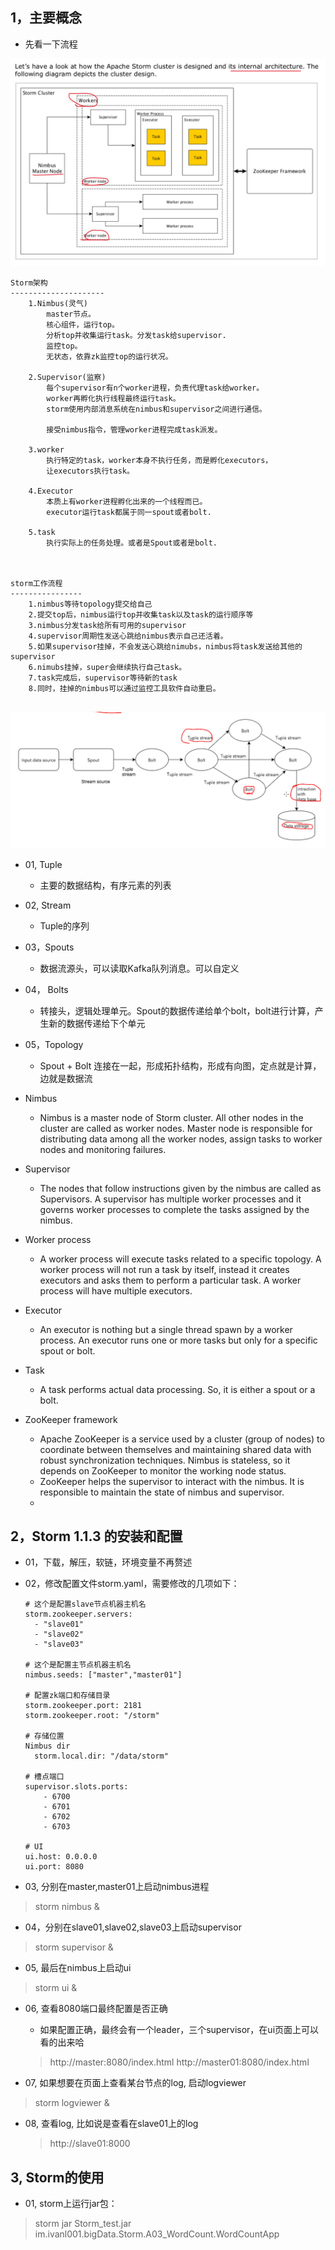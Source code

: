 ## 1，主要概念

* 先看一下流程

![IMAGE](../resources/C0761DADB724F90FE05398E1E422F848.jpg)

```
Storm架构
---------------------
	1.Nimbus(灵气)
		master节点。
		核心组件，运行top。
		分析top并收集运行task。分发task给supervisor.
		监控top。
		无状态，依靠zk监控top的运行状况。

	2.Supervisor(监察)
		每个supervisor有n个worker进程，负责代理task给worker。
		worker再孵化执行线程最终运行task。
		storm使用内部消息系统在nimbus和supervisor之间进行通信。

		接受nimbus指令，管理worker进程完成task派发。

	3.worker
		执行特定的task，worker本身不执行任务，而是孵化executors，
		让executors执行task。
	
	4.Executor
		本质上有worker进程孵化出来的一个线程而已。
		executor运行task都属于同一spout或者bolt.
	
	5.task
		执行实际上的任务处理。或者是Spout或者是bolt.
		
		
		
storm工作流程
----------------
	1.nimbus等待topology提交给自己
	2.提交top后，nimbus运行top并收集task以及task的运行顺序等
	3.nimbus分发task给所有可用的supervisor
	4.supervisor周期性发送心跳给nimbus表示自己还活着。
	5.如果supervisor挂掉，不会发送心跳给nimubs，nimbus将task发送给其他的supervisor
	6.nimubs挂掉，super会继续执行自己task。
	7.task完成后，supervisor等待新的task
	8.同时，挂掉的nimbus可以通过监控工具软件自动重启。
	
```


![IMAGE](../resources/BDBFE57EAC76E2D3ED415BBC41369CD3.jpg)

* 01, Tuple
  * 主要的数据结构，有序元素的列表
  
* 02, Stream
  * Tuple的序列

* 03，Spouts
  * 数据流源头，可以读取Kafka队列消息。可以自定义

* 04， Bolts
  * 转接头，逻辑处理单元。Spout的数据传递给单个bolt，bolt进行计算，产生新的数据传递给下个单元

* 05，Topology
  * Spout + Bolt 连接在一起，形成拓扑结构，形成有向图，定点就是计算，边就是数据流
  
* Nimbus
  * Nimbus is a master node of Storm cluster. All other nodes in the cluster are called as worker nodes. Master node is responsible for distributing data among all the worker nodes, assign tasks to worker nodes and monitoring failures.

* Supervisor
  * The nodes that follow instructions given by the nimbus are called as Supervisors. A supervisor has multiple worker processes and it governs worker processes to complete the tasks assigned by the nimbus.
  
* Worker process
  * A worker process will execute tasks related to a specific topology. A worker process will not run a task by itself, instead it creates executors and asks them to perform a particular task. A worker process will have multiple executors.
  
* Executor
  * An executor is nothing but a single thread spawn by a worker process. An executor runs one or more tasks but only for a specific spout or bolt.
  
* Task
  * A task performs actual data processing. So, it is either a spout or a bolt.

* ZooKeeper framework

  * Apache ZooKeeper is a service used by a cluster (group of nodes) to coordinate between themselves and maintaining shared data with robust synchronization techniques. Nimbus is stateless, so it depends on ZooKeeper to monitor the working node status.
  * ZooKeeper helps the supervisor to interact with the nimbus. It is responsible to maintain the state of nimbus and supervisor.
  * 

## 2，Storm 1.1.3 的安装和配置

* 01，下载，解压，软链，环境变量不再赘述
* 02，修改配置文件storm.yaml，需要修改的几项如下：

  ```shell
  # 这个是配置slave节点机器主机名
  storm.zookeeper.servers:
    - "slave01"
    - "slave02"
    - "slave03"
    
  # 这个是配置主节点机器主机名
  nimbus.seeds: ["master","master01"]
  
  # 配置zk端口和存储目录
  storm.zookeeper.port: 2181
  storm.zookeeper.root: "/storm"
  
  # 存储位置
  Nimbus dir
    storm.local.dir: "/data/storm"
    
  # 槽点端口
  supervisor.slots.ports:
      - 6700
      - 6701
      - 6702
      - 6703
      
  # UI
  ui.host: 0.0.0.0
  ui.port: 8080
  ```
* 03, 分别在master,master01上启动nimbus进程
  
> storm nimbus &

* 04，分别在slave01,slave02,slave03上启动supervisor
  
> storm supervisor &

* 05, 最后在nimbus上启动ui
  
> storm ui &

* 06, 查看8080端口最终配置是否正确
  * 如果配置正确，最终会有一个leader，三个supervisor，在ui页面上可以看的出来哈
  > http://master:8080/index.html
  > http://master01:8080/index.html

* 07, 如果想要在页面上查看某台节点的log, 启动logviewer
  
> storm logviewer &

* 08, 查看log, 比如说是查看在slave01上的log
  
  > http://slave01:8000

## 3, Storm的使用
* 01, storm上运行jar包：

> storm jar Storm_test.jar im.ivanl001.bigData.Storm.A03_WordCount.WordCountApp